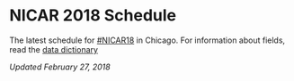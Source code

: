 # NICAR 2018 Schedule
The latest schedule for [#NICAR18](https://twitter.com/hashtag/NICAR18?src=hash) in Chicago. For information about fields, read the [data dictionary](https://github.com/ireapps/nicar-2018-schedule/blob/master/DATA_DICTIONARY.md)

*Updated February 27, 2018*
